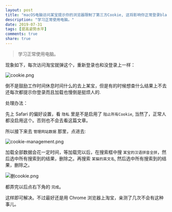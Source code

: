 ```yaml
---
layout: post
title: "macOS电脑访问某宝提示你的浏览器限制了第三方Cookie, 这将影响你正常登录blahblah..."
description: "学习正常使用电脑。"
date: 2019-07-31
tags: [提高姿势水平]
comments: true
share: true
---
```


> 学习正常使用电脑。

现象如下，每次访问淘宝就弹这个，重新登录也和没登录上一样：

![cookie.png](https://i.loli.net/2019/07/31/5d40e9c69cd9686641.png)

倒不是鼓励工作时间休息时间什么的去上某宝，但是有的时候想查什么结果上不去还每次都提示你登录而且加载也慢倒是挺烦人的.

处理办法：

先上 Safari 的偏好设置，看 `隐私` 里是不是启用了 `阻止所有Cookie`, 当然了，正常人都没启用这个。否则也不会去看这篇文章。

所以接下来去 `管理网站数据` 那里，点进去:


![cookie-management.png](https://i.loli.net/2019/07/31/5d40e9c6b88c021457.png)

加载全部数据会花一定时间，等加载完以后，在搜索框中搜 `某宝的汉语拼音全拼`，然后选中所有搜索到的结果，删除之。再搜索 `某猫的英文名`, 然后选中所有搜索到的结果，删除之。

![删cookie.png](https://i.loli.net/2019/07/31/5d40e9c6ea00f79275.png)


都弄完以后点右下角的 `完成`。

这样即可解决。不过最好还是用 Chrome 浏览器上淘宝，亲测了几次不会有这种事儿。